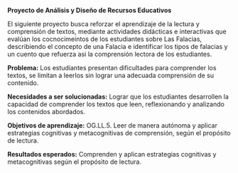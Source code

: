 **Proyecto de Análisis y Diseño de Recursos Educativos**

El siguiente proyecto busca reforzar el aprendizaje de la lectura y comprensión de textos, mediante actividades didácticas e interactivas que evalúan los cocnocimeintos de los estudiantes sobre Las Falacias, describiendo el concepto de una Falacia e identificar los tipos de falacias y un cuento que refuerza asi la comprensión lectora de los estudiantes.

**Problema:** Los estudiantes presentan dificultades para comprender los textos, se limitan a leerlos sin lograr una adecuada comprensión de su contenido.

**Necesidades a ser solucionadas:** Lograr que los estudiantes desarrollen la capacidad de comprender los textos que leen, reflexionando y analizando los contenidos abordados.

**Objetivos de aprendizaje:** OG.LL.5. Leer de manera autónoma y aplicar estrategias cognitivas y metacognitivas de comprensión, según el propósito de lectura.

**Resultados esperados:** Comprenden y aplican estrategias cognitivas y metacognitivas según el propósito de lectura.
